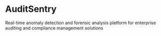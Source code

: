 # AuditSentry
Real-time anomaly detection and forensic analysis platform for enterprise auditing and compliance management solutions
